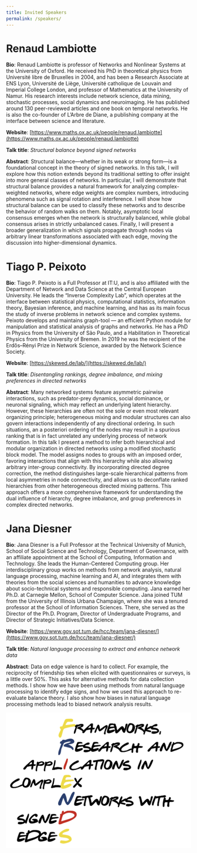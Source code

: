 ```yaml
---
title: Invited Speakers
permalink: /speakers/
---
```

# Renaud Lambiotte
**Bio**: Renaud Lambiotte is professor of Networks and Nonlinear Systems at the University of Oxford. He received his PhD in theoretical physics from Université libre de Bruxelles in 2004, and has been a Research Associate at ENS Lyon, Université de Liège, Université catholique de Louvain and Imperial College London, and professor of Mathematics at the University of Namur.
His research interests include network science, data mining, stochastic processes, social dynamics and neuroimaging. He has published around 130 peer-reviewed articles and one book on temporal networks. He is also the co-founder of L’Arbre de Diane, a publishing company at the interface between science and literature.

**Website**: [https://www.maths.ox.ac.uk/people/renaud.lambiotte](https://www.maths.ox.ac.uk/people/renaud.lambiotte)

**Talk title**: *Structural balance beyond signed networks*

**Abstract**: Structural balance—whether in its weak or strong form—is a foundational concept in the theory of signed networks. In this talk, I will explore how this notion extends beyond its traditional setting to offer insight into more general classes of networks. In particular, I will demonstrate that structural balance provides a natural framework for analyzing complex-weighted networks, where edge weights are complex numbers, introducing phenomena such as signal rotation and interference. I will show how structural balance can be used to classify these networks and to describe the behavior of random walks on them. Notably, asymptotic local consensus emerges when the network is structurally balanced, while global consensus arises in strictly unbalanced cases. Finally, I will present a broader generalization in which signals propagate through nodes via arbitrary linear transformations associated with each edge, moving the discussion into higher-dimensional dynamics.

# Tiago P. Peixoto

**Bio**: Tiago P. Peixoto is a Full Professor at IT:U, and is also affiliated with the Department of Network and Data Science at the Central European University. He leads the “Inverse Complexity Lab”, which operates at the interface between statistical physics, computational statistics, information theory, Bayesian inference, and machine learning, and has as its main focus the study of inverse problems in network science and complex systems. Peixoto develops and maintains graph-tool — an efficient Python module for manipulation and statistical analysis of graphs and networks. He has a PhD in Physics from the University of São Paulo, and a Habilitation in Theoretical Physics from the University of Bremen. In 2019 he was the recipient of the Erdős–Rényi Prize in Network Science, awarded by the Network Science Society.

**Website**: [https://skewed.de/lab/](https://skewed.de/lab/)

**Talk title**: *Disentangling rankings, degree imbalance, and mixing preferences in directed networks*

**Abstract**: Many networked systems feature asymmetric pairwise interactions, such as predator-prey dynamics, social dominance, or neuronal signaling, which may reflect an underlying latent hierarchy. However, these hierarchies are often not the sole or even most relevant organizing principle; heterogeneous mixing and modular structures can also govern interactions independently of any directional ordering. In such situations, an a posteriori ordering of the nodes may result in a spurious ranking that is in fact unrelated any underlying process of network formation. In this talk I present a method to infer both hierarchical and modular organization in directed networks using a modified stochastic block model. The model assigns nodes to groups with an imposed order, favoring interactions that align with this hierarchy while also allowing arbitrary inter-group connectivity. By incorporating directed degree correction, the method distinguishes large-scale hierarchical patterns from local asymmetries in node connectivity, and allows us to deconflate ranked hierarchies from other heterogeneous directed mixing patterns. This approach offers a more comprehensive framework for understanding the dual influence of hierarchy, degree imbalance, and group preferences in complex directed networks.


# Jana Diesner

**Bio**: Jana Diesner is a Full Professor at the Technical University of Munich, School of Social Science and Technology, Department of Governance, with an affiliate appointment at the School of Computing, Information and Technology. She leads the Human-Centered Computing group. Her interdisciplinary group works on methods from network analysis, natural language processing, machine learning and AI, and integrates them with theories from the social sciences and humanities to advance knowledge about socio-technical systems and responsible computing. Jana earned her Ph.D. at Carnegie Mellon, School of Computer Science. Jana joined TUM from the University of Illinois Urbana Champaign, where she was a tenured professor at the School of Information Sciences. There, she served as the Director of the Ph.D. Program, Director of Undergraduate Programs, and Director of Strategic Initiatives/Data Science.

**Website**: [https://www.gov.sot.tum.de/hcc/team/jana-diesner/](https://www.gov.sot.tum.de/hcc/team/jana-diesner/)

**Talk title**: *Natural language processing to extract and enhance network data*

**Abstract**: Data on edge valence is hard to collect. For example, the reciprocity of friendship ties when elicited with questionnaires or surveys, is a little over 50%. This asks for alternative methods for data collection methods. I show how we have been using methods from natural language processing to identify edge signs, and how we used this approach to re-evaluate balance theory. I also show how biases in natural language processing methods lead to biased network analysis results.   


![Abstract Submission](/assets/logo.png)
